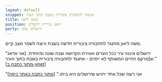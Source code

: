 ```yaml
---
layout: default
snippet: אתנגד לתחבורה ציבורית בשבת בתוך העיר
title: משה ליאון
position: ראש עיריית ירושלים
party: ירושלים שלנו
---
```


משה ליאון מתנגד לתחבורה ציבורית חדשה בשבת ורוצה לשמר מצב קיים.

"ירושלים איננה עיר ככל הערים ואווירת הקדושה שבה שונה ומיוחדת. [אני אדאג ש]מרקם החיים המשותף לא ייפרם - אתנגד לתחבורה ציבורית בשבת בתוך העיר." [[מתוך כתבה ב-ynet](https://www.ynet.co.il/articles/0,7340,L-5363655,00.html)]

"אני רוצה שכל אחד ירגיש שירושלים היא ביתו." [[מתוך כתבה באתר כיפה](https://www.kipa.co.il/חדשות/-מי-ישמור-על-הצביון-הדתי-של-ירושלים/)]
